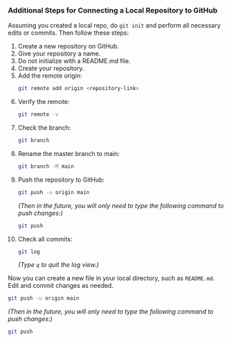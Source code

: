 ### Additional Steps for Connecting a Local Repository to GitHub

Assuming you created a local repo, do `git init` and perform all necessary edits or commits. Then follow these steps:

1. Create a new repository on GitHub.
2. Give your repository a name.
3. Do not initialize with a README.md file.
4. Create your repository.
5. Add the remote origin:
   ```bash
   git remote add origin <repository-link>
   ```
6. Verify the remote:
   ```bash
   git remote -v
   ```
7. Check the branch:
   ```bash
   git branch
   ```
8. Rename the master branch to main:
   ```bash
   git branch -M main
   ```
9. Push the repository to GitHub:
   ```bash
   git push -u origin main
   ```
   *(Then in the future, you will only need to type the following command to push changes:)*
   ```bash
   git push
   ```
10. Check all commits:
    ```bash
    git log
    ```
    *(Type `q` to quit the log view.)*

Now you can create a new file in your local directory, such as `README.md`. Edit and commit changes as needed.
   ```bash
   git push -u origin main
   ```
   *(Then in the future, you will only need to type the following command to push changes:)*
   ```bash
   git push